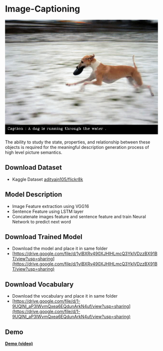 # Image-Captioning
![Demo](Image_caption_Test.gif)

The ability to study the state, properties, and relationship between these objects is required for the meaningful description generation process of high level picture semantics.

## Download Dataset

- Kaggle Dataset [adityajn105/flickr8k](https://www.kaggle.com/adityajn105/flickr8k/download)
## Model Description
- Image Feature extraction using VGG16
- Sentence Feature using LSTM layer
- Concatenate images feature and sentence feature and train Neural Network to predict next word
## Download Trained Model

- Download the model and place it in same folder 
- [https://drive.google.com/file/d/1ylBXRv490XJHIHLmcQ3YklVDzzBX91BT/view?usp=sharing](https://drive.google.com/file/d/1ylBXRv490XJHIHLmcQ3YklVDzzBX91BT/view?usp=sharing)
## Download Vocabulary

- Download the vocabulary and place it in same folder
- [https://drive.google.com/file/d/1-9UQlNl_aP3IWvmQxea6EQdunArkN4uf/view?usp=sharing](https://drive.google.com/file/d/1-9UQlNl_aP3IWvmQxea6EQdunArkN4uf/view?usp=sharing)
## Demo
[**Demo (video)**](https://www.youtube.com/watch?v=gieG6AQwoH8)
